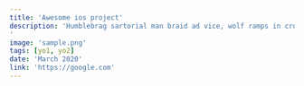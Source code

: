 ```yaml
---
title: 'Awesome ios project'
description: 'Humblebrag sartorial man braid ad vice, wolf ramps in cronut tousled reprehenderit
'
image: 'sample.png'
tags: [yo1, yo2]
date: 'March 2020'
link: 'https://google.com'
---
```

